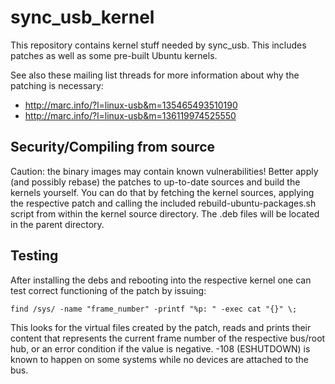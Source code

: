 # sync_usb_kernel

This repository contains kernel stuff needed by sync_usb. This
includes patches as well as some pre-built Ubuntu kernels.

See also these mailing list threads for more information about why
the patching is necessary:
 - http://marc.info/?l=linux-usb&m=135465493510190
 - http://marc.info/?l=linux-usb&m=136119974525550

## Security/Compiling from source
Caution: the binary images may contain known vulnerabilities! Better
apply (and possibly rebase) the patches to up-to-date sources and
build the kernels yourself. You can do that by fetching the kernel
sources, applying the respective patch and calling the included
rebuild-ubuntu-packages.sh script from within the kernel source
directory. The .deb files will be located in the parent directory.

## Testing
After installing the debs and rebooting into the respective kernel
one can test correct functioning of the patch by issuing:

	find /sys/ -name "frame_number" -printf "%p: " -exec cat "{}" \;

This looks for the virtual files created by the patch, reads and
prints their content that represents the current frame number of the
respective bus/root hub, or an error condition if the value is
negative. -108 (ESHUTDOWN) is known to happen on some systems while
no devices are attached to the bus.

